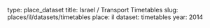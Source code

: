 type: place_dataset
title: Israel / Transport Timetables
slug: places/il/datasets/timetables
place: il
dataset: timetables
year: 2014
